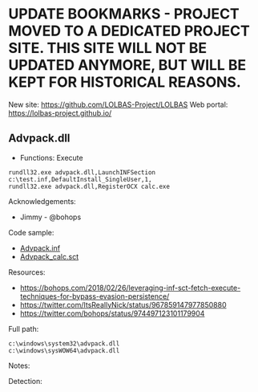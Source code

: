 # UPDATE BOOKMARKS - PROJECT MOVED TO A DEDICATED PROJECT SITE. THIS SITE WILL NOT BE UPDATED ANYMORE, BUT WILL BE KEPT FOR HISTORICAL REASONS.
New site: https://github.com/LOLBAS-Project/LOLBAS
Web portal: https://lolbas-project.github.io/ 
## Advpack.dll

* Functions: Execute

```
rundll32.exe advpack.dll,LaunchINFSection c:\test.inf,DefaultInstall_SingleUser,1,     
rundll32.exe advpack.dll,RegisterOCX calc.exe
```

Acknowledgements:
* Jimmy - @bohops

Code sample:
* [Advpack.inf](https://raw.githubusercontent.com/api0cradle/LOLBAS/master/OSLibraries/Payload/Advpack.inf)    
* [Advpack_calc.sct](https://raw.githubusercontent.com/api0cradle/LOLBAS/master/OSLibraries/Payload/Advpack_calc.sct)

Resources:
* https://bohops.com/2018/02/26/leveraging-inf-sct-fetch-execute-techniques-for-bypass-evasion-persistence/
* https://twitter.com/ItsReallyNick/status/967859147977850880
* https://twitter.com/bohops/status/974497123101179904

Full path:
```
c:\windows\system32\advpack.dll
c:\windows\sysWOW64\advpack.dll
```

Notes:



Detection:


 
